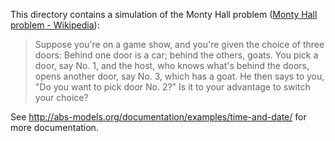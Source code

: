 This directory contains a simulation of the Monty Hall problem ([Monty
Hall problem -
Wikipedia](https://en.wikipedia.org/wiki/Monty_Hall_problem)):

> Suppose you're on a game show, and you're given the choice of three
> doors: Behind one door is a car; behind the others, goats.  You pick
> a door, say No. 1, and the host, who knows what's behind the doors,
> opens another door, say No. 3, which has a goat.  He then says to
> you, "Do you want to pick door No. 2?"  Is it to your advantage to
> switch your choice?

See <http://abs-models.org/documentation/examples/time-and-date/> for more documentation.

